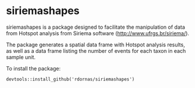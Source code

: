 # siriemashapes

siriemashapes is a package designed to facilitate the manipulation of data from Hotspot analysis from Siriema software (http://www.ufrgs.br/siriema/).

The package generates a spatial data frame with Hotspot analysis results, as well as a data frame listing the number of events for each taxon in each sample unit.

To install the package:

```
devtools::install_github('rdornas/siriemashapes')
```
